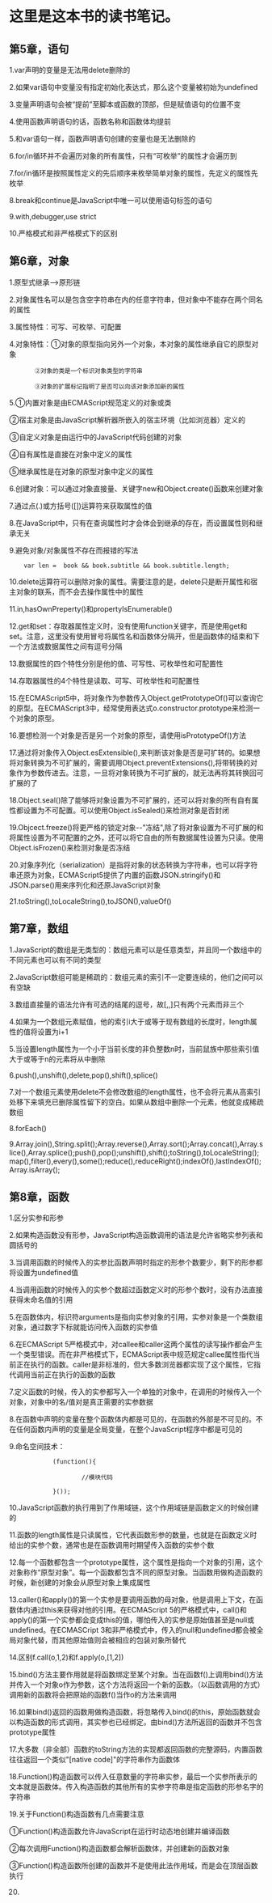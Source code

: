 
# 这里是这本书的读书笔记。 #

## 第5章，语句 ##
1.var声明的变量是无法用delete删除的

2.如果var语句中变量没有指定初始化表达式，那么这个变量被初始为undefined

3.变量声明语句会被“提前”至脚本或函数的顶部，但是赋值语句的位置不变

4.使用函数声明语句的话，函数名称和函数体均提前

5.和var语句一样，函数声明语句创建的变量也是无法删除的

6.for/in循环并不会遍历对象的所有属性，只有“可枚举”的属性才会遍历到

7.for/in循环是按照属性定义的先后顺序来枚举简单对象的属性，先定义的属性先枚举

8.break和continue是JavaScript中唯一可以使用语句标签的语句

9.with,debugger,use strict

10.严格模式和非严格模式下的区别


## 第6章，对象        ##   
1.原型式继承-->原形链

2.对象属性名可以是包含空字符串在内的任意字符串，但对象中不能存在两个同名的属性

3.属性特性：可写、可枚举、可配置

4.对象特性：①对象的原型指向另外一个对象，本对象的属性继承自它的原型对象

           ②对象的类是一个标识对象类型的字符串

           ③对象的扩展标记指明了是否可以向该对象添加新的属性

5.①内置对象是由ECMAScript规范定义的对象或类

  ②宿主对象是由JavaScript解析器所嵌入的宿主环境（比如浏览器）定义的

  ③自定义对象是由运行中的JavaScript代码创建的对象

  ④自有属性是直接在对象中定义的属性

  ⑤继承属性是在对象的原型对象中定义的属性

6.创建对象：可以通过对象直接量、关键字new和Object.create()函数来创建对象

7.通过点(.)或方括号([])运算符来获取属性的值

8.在JavaScript中，只有在查询属性时才会体会到继承的存在，而设置属性则和继承无关

9.避免对象/对象属性不存在而报错的写法

		var len =  book && book.subtitle && book.subtitle.length;

10.delete运算符可以删除对象的属性。需要注意的是，delete只是断开属性和宿主对象的联系，而不会去操作属性中的属性

11.in,hasOwnPreperty()和propertyIsEnumerable()

12.get和set：存取器属性定义时，没有使用function关键字，而是使用get和set。注意，这里没有使用冒号将属性名和函数体分隔开，但是函数体的结束和下一个方法或数据属性之间有逗号分隔

13.数据属性的四个特性分别是他的值、可写性、可枚举性和可配置性

14.存取器属性的4个特性是读取、可写、可枚举性和可配置性

15.在ECMAScript5中，将对象作为参数传入Object.getPrototypeOf()可以查询它的原型。在ECMAScript3中，经常使用表达式o.constructor.prototype来检测一个对象的原型。

16.要想检测一个对象是否是另一个对象的原型，请使用isPrototypeOf()方法

17.通过将对象传入Object.esExtensible(),来判断该对象是否是可扩转的。如果想将对象转换为不可扩展的，需要调用Object.preventExtensions(),将带转换的对象作为参数传进去。注意，一旦将对象转换为不可扩展的，就无法再将其转换回可扩展的了

18.Object.seal()除了能够将对象设置为不可扩展的，还可以将对象的所有自有属性都设置为不可配置。可以使用Object.isSealed()来检测对象是否封闭

19.Objcect.freeze()将更严格的锁定对象--"冻结",除了将对象设置为不可扩展的和将属性设置为不可配置的之外，还可以将它自由的所有数据属性设置为只读。使用Object.isFrozen()来检测对象是否冻结

20.对象序列化（serialization）是指将对象的状态转换为字符串，也可以将字符串还原为对象，ECMAScript5提供了内置的函数JSON.stringify()和JSON.parse()用来序列化和还原JavaScript对象

21.toString(),toLocaleString(),toJSON(),valueOf()

## 第7章，数组 ##
1.JavaScript的数组是无类型的：数组元素可以是任意类型，并且同一个数组中的不同元素也可以有不同的类型

2.JavaScript数组可能是稀疏的：数组元素的索引不一定要连续的，他们之间可以有空缺

3.数组直接量的语法允许有可选的结尾的逗号，故[,,]只有两个元素而非三个

4.如果为一个数组元素赋值，他的索引i大于或等于现有数组的长度时，length属性的值将设置为i+1

5.当设置length属性为一个小于当前长度的非负整数n时，当前鼠族中那些索引值大于或等于n的元素将从中删除

6.push(),unshift(),delete,pop(),shift(),splice()

7.对一个数组元素使用delete不会修改数组的length属性，也不会将元素从高索引处移下来填充已删除属性留下的空白。如果从数组中删除一个元素，他就变成稀疏数组

8.forEach()

9.Array.join(),String.split();Array.reverse(),Array.sort();Array.concat(),Array.slice(),Array.splice();push(),pop();unshift(),shift();toString(),toLocaleString();map(),filter(),every(),some();reduce(),reduceRight();indexOf(),lastIndexOf();Array.isArray();

## 第8章，函数 ##
1.区分实参和形参

2.如果构造函数没有形参，JavaScript构造函数调用的语法是允许省略实参列表和圆括号的

3.当调用函数的时候传入的实参比函数声明时指定的形参个数要少，剩下的形参都将设置为undefined值

4.当调用函数的时候传入的实参个数超过函数定义时的形参个数时，没有办法直接获得未命名值的引用

5.在函数体内，标识符arguments是指向实参对象的引用，实参对象是一个类数组对象，通过数字下标就能访问传入函数的实参值

6.在ECMAScript 5严格模式中，对callee和caller这两个属性的读写操作都会产生一个类型错误。而在非严格模式下，ECMAScript表中规范规定callee属性指代当前正在执行的函数。caller是非标准的，但大多数浏览器都实现了这个属性，它指代调用当前正在执行的函数的函数

7.定义函数的时候，传入的实参都写入一个单独的对象中，在调用的时候传入一个对象，对象中的名/值对是真正需要的实参数据

8.在函数中声明的变量在整个函数体内都是可见的，在函数的外部是不可见的。不在任何函数内声明的变量是全局变量，在整个JavaScript程序中都是可见的

9.命名空间技术：

				(function(){

						//模块代码

				}());

10.JavaScript函数的执行用到了作用域链，这个作用域链是函数定义的时候创建的

11.函数的length属性是只读属性，它代表函数形参的数量，也就是在函数定义时给出的实参个数，通常也是在函数调用时期望传入函数的实参个数

12.每一个函数都包含一个prototype属性，这个属性是指向一个对象的引用，这个对象称作“原型对象”。每一个函数都包含不同的原型对象。当函数用做构造函数的时候，新创建的对象会从原型对象上集成属性

13.caller()和apply()的第一个实参是要调用函数的母对象，他是调用上下文，在函数体内通过this来获得对他的引用。在ECMAScript 5的严格模式中，call()和apply()的第一个实参都会变成this的值，哪怕传入的实参是原始值甚至是null或undefined。在ECMASCript 3和非严格模式中，传入的null和undefined都会被全局对象代替，而其他原始值则会被相应的包装对象所替代

14.区别f.call(o,1,2)和f.apply(o,[1,2])

15.bind()方法主要作用就是将函数绑定至某个对象。当在函数f()上调用bind()方法并传入一个对象o作为参数，这个方法将返回一个新的函数。（以函数调用的方式）调用新的函数将会把原始的函数f()当作o的方法来调用

16.如果bind()返回的函数用做构造函数，将忽略传入bind()的this，原始函数就会以构造函数的形式调用，其实参也已经绑定。由bind()方法所返回的函数并不包含prototype属性

17.大多数（非全部）函数的toString方法的实现都返回函数的完整源码，内置函数往往返回一个类似"[native code]"的字符串作为函数体

18.Function()构造函数可以传入任意数量的字符串实参，最后一个实参所表示的文本就是函数体。传入构造函数的其他所有的实参字符串是指定函数的形参名字的字符串

19.关于Function()构造函数有几点需要注意

   ①Function()构造函数允许JavaScript在运行时动态地创建并编译函数

   ②每次调用Function()构造函数都会解析函数体，并创建新的函数对象

   ③Function()构造函数所创建的函数并不是使用此法作用域，而是会在顶层函数执行

20.